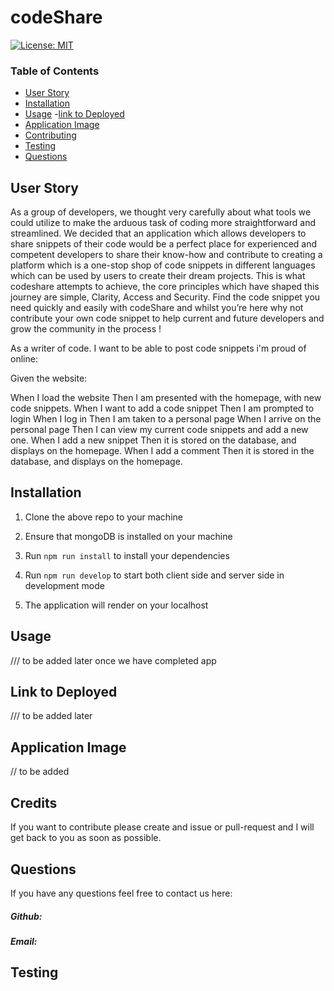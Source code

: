 # codeShare


[![License: MIT](https://img.shields.io/badge/License-MIT-yellow.svg)](https://opensource.org/licenses/MIT)

### Table of Contents

- [User Story](#user-story)
- [Installation](#installation)
- [Usage](#usage)
 -[link to Deployed](#link-to-deployed)
- [Application Image](#application-image)
- [Contributing](#contributing)
- [Testing](#testing)
- [Questions](#questions)



## User Story

As a group of developers, we thought very carefully about what tools we could utilize to make the arduous task of coding more straightforward and streamlined. We decided that an application which allows developers to share snippets of their code would be a perfect place for experienced and competent developers to share their know-how and contribute to creating a platform which is a one-stop shop of code snippets in different languages which can be used by users to create their dream projects. This is what codeshare attempts to achieve, the core principles which have shaped this journey are simple, Clarity, Access and Security. Find the code snippet you need quickly and easily with codeShare and whilst you’re here why not contribute your own code snippet to help current and future developers and grow the community in the process !

As a writer of code. I want to be able to post code snippets i'm proud of online:

Given the website:

When I load the website
Then I am presented with the homepage, with new code snippets.
When I want to add a code snippet
Then I am prompted to login
When I log in 
Then I am taken to a personal page
When I arrive on the personal page
Then I can view my current code snippets and add a new one.
When I add a new snippet
Then it is stored on the database, and displays on the homepage.
When I add a comment
Then it is stored in the database, and displays on the homepage.


## Installation

1. Clone the above repo to your machine

2. Ensure that mongoDB is installed on your machine

3. Run `npm run install` to install your dependencies

4. Run `npm run develop` to start both client side and server side in development mode

5. The application will render on your localhost 


## Usage


/// to be added later once we have completed app 






## Link to Deployed 


/// to be added later 





## Application Image 


// to be added 

 
 

## Credits

If you want to contribute please create and issue or pull-request and I will get back to you as soon as possible.

## Questions

If you have any questions feel free to contact us here:

 ##### Github: 
 

 ##### Email: 




## Testing


